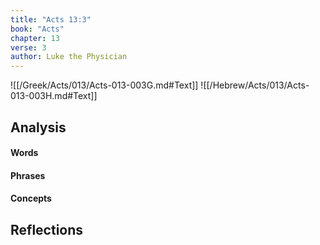 ```yaml
---
title: "Acts 13:3"
book: "Acts"
chapter: 13
verse: 3
author: Luke the Physician
---
```

![[/Greek/Acts/013/Acts-013-003G.md#Text]]
![[/Hebrew/Acts/013/Acts-013-003H.md#Text]]

## Analysis

#### Words

#### Phrases

#### Concepts

## Reflections
